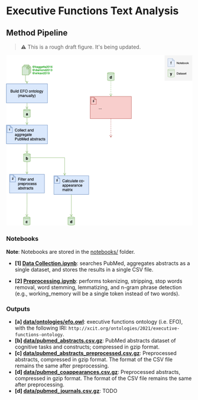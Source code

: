 # Executive Functions Text Analysis


## Method Pipeline

> :warning: This is a rough draft figure. It's being updated.


![method pipeline](docs/pipeline.drawio.png)


### Notebooks

**Note**: Notebooks are stored in the [notebooks/](notebooks/) folder.

- **[1] [Data Collection.ipynb](notebooks/1%20Data%20Collection.ipynb)**: searches PubMed, aggregates abstracts as a single dataset, and stores the results in a single CSV file.

- **[2] [Preprocessing.ipynb](notebooks/1%20Data%20Collection.ipynb)**: performs tokenizing, stripping, stop words removal, word stemming, lemmatizing, and n-gram phrase detection (e.g., working_memory will be a single token instead of two words).


### Outputs

- **[a] [data/ontologies/efo.owl](data/ontologies/efo.owl)**: executive functions ontology (i.e. EFO), with the following IRI: `http://xcit.org/ontologies/2021/executive-functions-ontology`.
- **[b] [data/pubmed_abstracts.csv.gz](data/pubmed_abstracts.csv.gz)**: PubMed abstracts dataset of cognitive tasks and constructs; compressed in gzip format.
- **[c] [data/pubmed_abstracts_preprocessed.csv.gz](data/pubmed_abstracts_preprocessed.csv.gz)**: Preprocessed abstracts, compressed in gzip format. The format of the CSV file remains the same after preprocessing.
- **[d] [data/pubmed_coappearances.csv.gz](data/pubmed_coappearances.csv.gz)**: Preprocessed abstracts, compressed in gzip format. The format of the CSV file remains the same after preprocessing.
- **[d] [data/pubmed_journals.csv.gz](data/pubmed_journals.csv.gz)**: TODO
